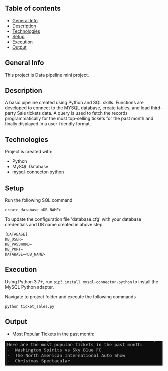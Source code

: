 ## Table of contents
* [General Info](#general-info)
* [Description](#description)
* [Technologies](#technologies)
* [Setup](#setup)
* [Execution](#execution)
* [Output](#output)

## General Info
This project is Data pipeline mini project.

## Description
A basic pipeline created using Python and SQL skills. Functions are developed to connect to the MYSQL database, create tables, and load third-party Sale tickets data. A query is used to fetch the records programmatically for the most top-selling tickets for the past month and finally displayed in a user-friendly format.


## Technologies
Project is created with:
* Python
* MySQL Database
* mysql-connector-python


## Setup

Run the following SQL command  

```
create database <DB_NAME>

```
To update the configuration file 'database.cfg' with your database credentials and DB name created in above step.

```
[DATABASE]
DB_USER=
DB_PASSWORD=
DB_PORT=
DATABASE=<DB_NAME>

```

## Execution

Using Python 3.7+, run `pip3 install mysql-connector-python` to install the MySQL Python adapter.

Navigate to project folder and execute the following commands

```
python ticket_sales.py

```

## Output

* Most Popular Tickets in the past month:

![Alt text](popular_tickets.PNG?raw=true "Popular Tickets")
